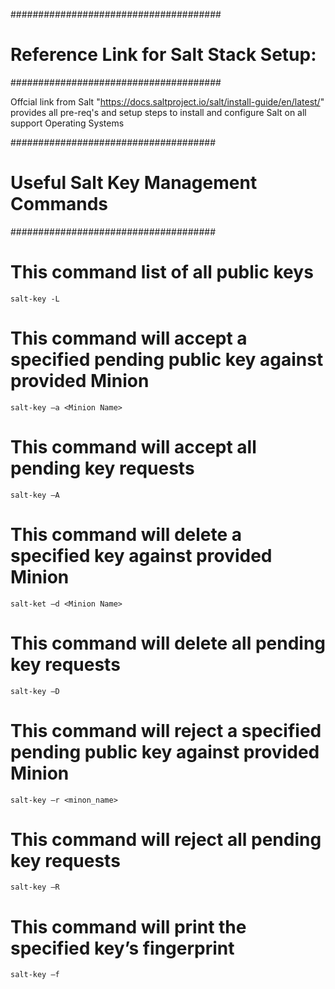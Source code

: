 ######################################
# Reference Link for Salt Stack Setup:
######################################

Offcial link from Salt "https://docs.saltproject.io/salt/install-guide/en/latest/" provides all pre-req's and setup steps to install and configure Salt on all support Operating Systems

#####################################
# Useful Salt Key Management Commands
#####################################

# This command list of all public keys

`salt-key -L`

# This command will accept a specified pending public key against provided Minion

`salt-key –a <Minion Name>`

# This command will accept all pending key requests

`salt-key –A`

# This command will delete a specified key against provided Minion

`salt-ket –d <Minion Name>`

# This command will delete all pending key requests

`salt-key –D`

# This command will reject a specified pending public key against provided Minion

`salt-key –r <minon_name>`

# This command will reject all pending key requests

`salt-key –R`

# This command will print the specified key’s fingerprint

`salt-key –f`
